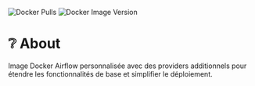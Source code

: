 ![Docker Pulls](https://img.shields.io/docker/pulls/optnc/airflow)
![Docker Image Version](https://img.shields.io/docker/v/optnc/airflow)



# ❔ About

Image Docker Airflow personnalisée avec des providers additionnels pour étendre les fonctionnalités de base et simplifier le déploiement.
